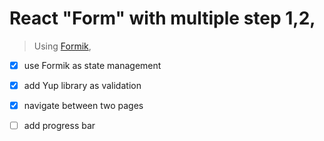 # React "Form" with multiple step 1,2,

> Using [Formik](https://formik.org/docs/api/formik), 

- [x] use Formik as state management
- [x] add Yup library as validation
- [x] navigate between two pages
- [ ] add progress bar

